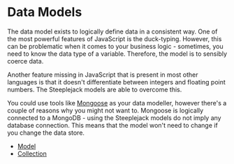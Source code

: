 # Data Models

The data model exists to logically define data in a consistent way. One of the most powerful features of JavaScript is the duck-typing.
However, this can be problematic when it comes to your business logic - sometimes, you need to know the data type of a variable. Therefore,
the model is to sensibly coerce data.

Another feature missing in JavaScript that is present in most other languages is that it doesn't differentiate between integers and
floating point numbers. The Steeplejack models are able to overcome this.

You could use tools like [Mongoose](http://mongoosejs.com) as your data modeller, however there's a couple of reasons why you might not want
to. Mongoose is logically connected to a MongoDB - using the Steeplejack models do not imply any database connection. This means that the
model won't need to change if you change the data store.

 - [Model](model.md)
 - [Collection](collection.md)

